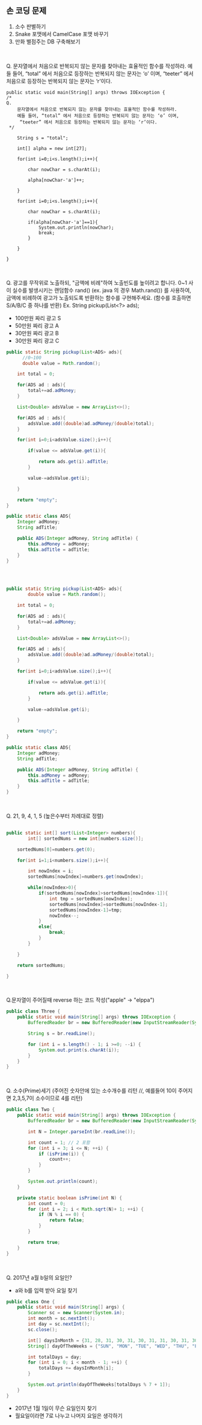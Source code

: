 ## 손 코딩 문제

1. 소수 판별하기
2. Snake 포맷에서 CamelCase 포맷 바꾸기
3. 만화 별점주는 DB 구축해보기

<br>

Q. 문자열에서 처음으로 반복되지 않는 문자를 찾아내는 효율적인 함수를 작성하라.
예들 들어, “total” 에서 처음으로 등장하는 반복되지 않는 문자는 ‘o’ 이며, “teeter” 에서 처음으로 등장하는 반복되지 않는 문자는 ‘r’이다.

```
public static void main(String[] args) throws IOException {
/*
Q.
    문자열에서 처음으로 반복되지 않는 문자를 찾아내는 효율적인 함수를 작성하라.
    예들 들어, “total” 에서 처음으로 등장하는 반복되지 않는 문자는 ‘o’ 이며,
     “teeter” 에서 처음으로 등장하는 반복되지 않는 문자는 ‘r’이다.
 */

    String s = "total";

    int[] alpha = new int[27];

    for(int i=0;i<s.length();i++){

        char nowChar = s.charAt(i);

        alpha[nowChar-'a']++;

    }

    for(int i=0;i<s.length();i++){

        char nowChar = s.charAt(i);

        if(alpha[nowChar-'a']==1){
            System.out.println(nowChar);
            break;
        }

    }

}

```

<br>

Q. 광고를 무작위로 노출하되, "금액에 비례"하여 노출빈도를 높이려고 합니다.
0~1 사이 실수를 발생시키는 랜덤함수 rand() (ex. java 의 경우 Math.rand()) 를 사용하여,
금액에 비례하여 광고가 노출되도록 반환하는 함수를 구현해주세요.
(함수를 호출하면 S/A/B/C 중 하나를 반환)
Ex. String pickup(List<?> ads);

- 100만원 짜리 광고 S
- 50만원 짜리 광고 A
- 30만원 짜리 광고 B
- 30만원 짜리 광고 C

```java
public static String pickup(List<ADS> ads){
	  //0~100
	  double value = Math.random();

    int total = 0;

    for(ADS ad : ads){
        total+=ad.adMoney;
    }

    List<Double> adsValue = new ArrayList<>();

    for(ADS ad : ads){
        adsValue.add((double)ad.adMoney/(double)total);
    }

    for(int i=0;i<adsValue.size();i++){

        if(value <= adsValue.get(i)){

            return ads.get(i).adTitle;
        }

        value-=adsValue.get(i);

    }

    return "empty";
}

public static class ADS{
    Integer adMoney;
    String adTitle;

    public ADS(Integer adMoney, String adTitle) {
        this.adMoney = adMoney;
        this.adTitle = adTitle;
    }
}

```

<br>

```java
    
public static String pickup(List<ADS> ads){
		double value = Math.random();

    int total = 0;

    for(ADS ad : ads){
        total+=ad.adMoney;
    }

    List<Double> adsValue = new ArrayList<>();

    for(ADS ad : ads){
        adsValue.add((double)ad.adMoney/(double)total);
    }

    for(int i=0;i<adsValue.size();i++){

        if(value <= adsValue.get(i)){

            return ads.get(i).adTitle;
        }

        value-=adsValue.get(i);

    }

    return "empty";
}

public static class ADS{
    Integer adMoney;
    String adTitle;

    public ADS(Integer adMoney, String adTitle) {
        this.adMoney = adMoney;
        this.adTitle = adTitle;
    }
}

```


<br>

Q. 21, 9, 4, 1, 5 (높은수부터 차례대로 정렬)

```java
    
public static int[] sort(List<Integer> numbers){
		int[] sortedNums = new int[numbers.size()];

    sortedNums[0]=numbers.get(0);

    for(int i=1;i<numbers.size();i++){

        int nowIndex = i;
        sortedNums[nowIndex]=numbers.get(nowIndex);

        while(nowIndex>0){
            if(sortedNums[nowIndex]>sortedNums[nowIndex-1]){
                int tmp = sortedNums[nowIndex];
                sortedNums[nowIndex]=sortedNums[nowIndex-1];
                sortedNums[nowIndex-1]=tmp;
                nowIndex--;
            }
            else{
                break;
            }
        }

    }

    return sortedNums;

}

```

<br>

Q.문자열이 주어질때 reverse 하는 코드 작성("apple" -> "elppa")

```java
public class Three {
    public static void main(String[] args) throws IOException {
        BufferedReader br = new BufferedReader(new InputStreamReader(System.in));

        String s = br.readLine();

        for (int i = s.length() - 1; i >=0; --i) {
            System.out.print(s.charAt(i));
        }
    }
}
```

<br>

Q. 소수(Prime)세기 (주어진 숫자안에 있는 소수개수를 리턴
//, 예를들어 10이 주어지면 2,3,5,7이 소수이므로 4를 리턴)

```java
public class Two {
    public static void main(String[] args) throws IOException {
        BufferedReader br = new BufferedReader(new InputStreamReader(System.in));

        int N = Integer.parseInt(br.readLine());

        int count = 1; // 2 포함
        for (int i = 3; i <= N; ++i) {
            if (isPrime(i)) {
                count++;
            }
        }

        System.out.println(count);
    }

    private static boolean isPrime(int N) {
        int count = 0;
        for (int i = 2; i < Math.sqrt(N)+ 1; ++i) {
            if (N % i == 0) {
                return false;
            }
        }

        return true;
    }
}

```

<br> 

Q. 2017년 a월 b일의 요일인?

- a와 b를 입력 받아 요일 찾기

```java
public class One {
    public static void main(String[] args) {
        Scanner sc = new Scanner(System.in);
        int month = sc.nextInt();
        int day = sc.nextInt();
        sc.close();

        int[] daysInMonth = {31, 28, 31, 30, 31, 30, 31, 31, 30, 31, 30, 31};
        String[] dayOfTheWeeks = {"SUN", "MON", "TUE", "WED", "THU", "FRI", "SAT"};

        int totalDays = day;
        for (int i = 0; i < month - 1; ++i) {
            totalDays += daysInMonth[i];
        }

        System.out.println(dayOfTheWeeks[totalDays % 7 + 1]);
    }
}
```

- 2017년 1월 1일이 무슨 요일인지 찾기
- 월요일이라면 7로 나누고 나머지 요일은 생각하기